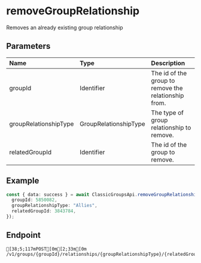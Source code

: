 
# removeGroupRelationship
Removes an already existing group relationship


## Parameters
| Name                  | Type                  | Description                                          |
| :-------------------- | :-------------------- | :--------------------------------------------------- |
| groupId               | Identifier            | The id of the group to remove the relationship from. |
| groupRelationshipType | GroupRelationshipType | The type of group relationship to remove.            |
| relatedGroupId        | Identifier            | The id of the group to remove.                       |



## Example
```ts copy showLineNumbers
const { data: success } = await ClassicGroupsApi.removeGroupRelationship({
  groupId: 5850082,
  groupRelationshipType: "Allies",
  relatedGroupId: 3843784,
}); 
```



## Endpoint
```ansi
[38;5;117mPOST[0m[2;33m[0m /v1/groups/{groupId}/relationships/{groupRelationshipType}/{relatedGroupId}
```
  